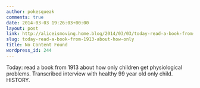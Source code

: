 ```yaml
---
author: pokesqueak
comments: true
date: 2014-03-03 19:26:03+00:00
layout: post
link: http://aliceismoving.home.blog/2014/03/03/today-read-a-book-from-1913-about-how-only/
slug: today-read-a-book-from-1913-about-how-only
title: No Content Found
wordpress_id: 244
---
```


Today: read a book from 1913 about how only children get physiological problems. Transcribed interview with healthy 99 year old only child. HISTORY.
